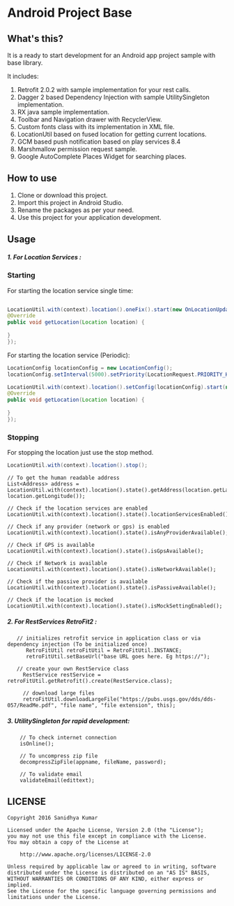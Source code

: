 Android Project Base
====


What's this?
----

It is a ready to start development for an Android app project sample with base library. 

It includes:

1. Retrofit 2.0.2 with sample implementation for your rest calls.
2. Dagger 2 based Dependency Injection with sample UtilitySingleton implementation.
3. RX java sample implementation.
4. Toolbar and Navigation drawer with RecyclerView.
5. Custom fonts class with its implementation in XML file.
6. LocationUtil based on fused location for getting current locations.
7. GCM based push notification based on play services 8.4
8. Marshmallow permission request sample.
9. Google AutoComplete Places Widget for searching places.

How to use
----

1. Clone or download this project.
2. Import this project in Android Studio.
3. Rename the packages as per your need.
4. Use this project for your application development.

Usage
----
##### 1. For Location Services :

### Starting

For starting the location service single time:

````java

LocationUtil.with(context).location().oneFix().start(new OnLocationUpdatedListener() {
@Override
public void getLocation(Location location) {
                   
}
});
````

For starting the location service (Periodic):

````java
LocationConfig locationConfig = new LocationConfig();
locationConfig.setInterval(5000).setPriority(LocationRequest.PRIORITY_HIGH_ACCURACY);

LocationUtil.with(context).location().setConfig(locationConfig).start(new OnLocationUpdatedListener() {
@Override
public void getLocation(Location location) {
                   
}
});
````

### Stopping

For stopping the location just use the stop method.

````java
LocationUtil.with(context).location().stop();
````
      
                
```        
// To get the human readable address
List<Address> address = LocationUtil.with(context).location().state().getAddress(location.getLatitude(), location.getLongitude());
        
// Check if the location services are enabled
LocationUtil.with(context).location().state().locationServicesEnabled();
        
// Check if any provider (network or gps) is enabled
LocationUtil.with(context).location().state().isAnyProviderAvailable();
        
// Check if GPS is available
LocationUtil.with(context).location().state().isGpsAvailable();
        
// Check if Network is available
LocationUtil.with(context).location().state().isNetworkAvailable();
        
// Check if the passive provider is available
LocationUtil.with(context).location().state().isPassiveAvailable();
        
// Check if the location is mocked
LocationUtil.with(context).location().state().isMockSettingEnabled();
```

##### 2. For RestServices RetroFit2 :

```
   // initializes retrofit service in application class or via dependency injection (To be initialized once)
      RetroFitUtil retroFitUtil = RetroFitUtil.INSTANCE;
      retroFitUtil.setBaseUrl("base URL goes here. Eg https://");
  
   // create your own RestService class
     RestService restService = retroFitUtil.getRetrofit().create(RestService.class);
     
     // download large files
     retroFitUtil.downloadLargeFile("https://pubs.usgs.gov/dds/dds-057/ReadMe.pdf", "file name", "file extension", this);
```

##### 3. UtilitySingleton for rapid development:

```
    // To check internet connection
    isOnline();

    // To uncompress zip file
    decompressZipFile(appname, fileName, password);

    // To validate email
    validateEmail(edittext);
```
LICENSE
----

```
Copyright 2016 Sanidhya Kumar

Licensed under the Apache License, Version 2.0 (the "License");
you may not use this file except in compliance with the License.
You may obtain a copy of the License at

    http://www.apache.org/licenses/LICENSE-2.0

Unless required by applicable law or agreed to in writing, software
distributed under the License is distributed on an "AS IS" BASIS,
WITHOUT WARRANTIES OR CONDITIONS OF ANY KIND, either express or implied.
See the License for the specific language governing permissions and
limitations under the License.
```

